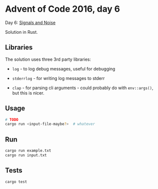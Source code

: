 # Advent of Code 2016, day 6

Day 6: [Signals and Noise](https://adventofcode.com/2016/day/6)

Solution in Rust.


## Libraries

The solution uses three 3rd party libraries:

- ``log`` - to log debug messages, useful for debugging

- ``stderrlog`` - for writing log messages to stderr

- ``clap`` - for parsing cli arguments - could probably do with
  ``env::args()``, but this is nicer.


## Usage

```bash
# TODO
cargo run <input-file-maybe?>  # whatever
```


## Run

```bash
cargo run example.txt
cargo run input.txt
```


## Tests

```bash
cargo test
```
